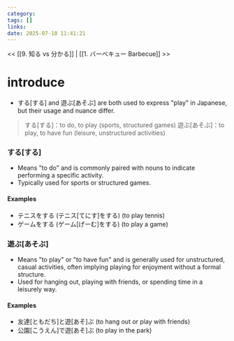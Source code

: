 ```yaml
---
category: 
tags: []
links:
date: 2025-07-10 11:41:21
---
```

<< [[9. 知る vs 分かる]] | [[1. バーベキュー Barbecue]] >>

# introduce

- する\[する\] and 遊ぶ\[あそぶ\] are both used to express "play" in Japanese, but their usage and nuance differ.

> する\[する\]：to do, to play (sports, structured games)
> 遊ぶ\[あそぶ\]：to play, to have fun (leisure, unstructured activities)

### する\[する\]

- Means "to do" and is commonly paired with nouns to indicate performing a specific activity.
- Typically used for sports or structured games.

#### Examples

- テニスをする (テニス\[てにす\]をする)
  (to play tennis)
- ゲームをする (ゲーム\[げーむ\]をする)
  (to play a game)

### 遊ぶ\[あそぶ\]

- Means "to play" or "to have fun" and is generally used for unstructured, casual activities, often implying playing for enjoyment without a formal structure.
- Used for hanging out, playing with friends, or spending time in a leisurely way.

#### Examples

- 友達\[ともだち\]と遊\[あそ\]ぶ
  (to hang out or play with friends)
- 公園\[こうえん\]で遊\[あそ\]ぶ
  (to play in the park)
